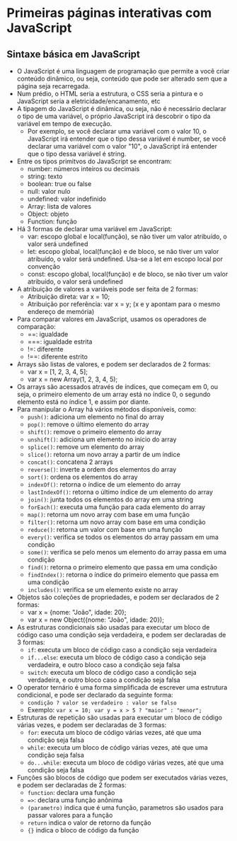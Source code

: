# Primeiras páginas interativas com JavaScript

## Sintaxe básica em JavaScript
- O JavaScript é uma linguagem de programação que permite a você criar conteúdo dinâmico, ou seja, conteúdo que pode ser alterado sem que a página seja recarregada.
- Num prédio, o HTML seria a estrutura, o CSS seria a pintura e o JavaScript seria a eletricidade/encanamento, etc
- A tipagem do JavaScript é dinâmica, ou seja, não é necessário declarar o tipo de uma variável, o próprio JavaScript irá descobrir o tipo da variável em tempo de execução.
  - Por exemplo, se você declarar uma variável com o valor 10, o JavaScript irá entender que o tipo dessa variável é number, se você declarar uma variável com o valor "10", o JavaScript irá entender que o tipo dessa variável é string.
- Entre os tipos primitvos do JavaScript se encontram:
  - number: números inteiros ou decimais
  - string: texto
  - boolean: true ou false
  - null: valor nulo
  - undefined: valor indefinido
  - Array: lista de valores
  - Object: objeto
  - Function: função
- Há 3 formas de declarar uma variável em JavaScript:
  - var: escopo global e local(função), se não tiver um valor atribuído, o valor será undefined
  - let: escopo global, local(função) e de bloco, se não tiver um valor atribuído, o valor será undefined. Usa-se a let em escopo local por convenção
  - const: escopo global, local(função) e de bloco, se não tiver um valor atribuído, o valor será undefined
- A atribuição de valores a variáveis pode ser feita de 2 formas:
  - Atribuição direta: var x = 10;
  - Atribuição por referência: var x = y; (x e y apontam para o mesmo endereço de memória)
- Para comparar valores em JavaScript, usamos os operadores de comparação:
  - ==: igualdade
  - ===: igualdade estrita
  - !=: diferente
  - !==: diferente estrito
- Arrays são listas de valores, e podem ser declarados de 2 formas:
  - var x = [1, 2, 3, 4, 5];
  - var x = new Array(1, 2, 3, 4, 5);
- Os arrays são acessados através de índices, que começam em 0, ou seja, o primeiro elemento de um array está no índice 0, o segundo elemento está no índice 1, e assim por diante.
- Para manipular o Array há vários métodos disponíveis, como:
  - `push()`: adiciona um elemento no final do array
  - `pop()`: remove o último elemento do array
  - `shift()`: remove o primeiro elemento do array
  - `unshift()`: adiciona um elemento no início do array
  - `splice()`: remove um elemento do array
  - `slice()`: retorna um novo array a partir de um índice
  - `concat()`: concatena 2 arrays
  - `reverse()`: inverte a ordem dos elementos do array
  - `sort()`: ordena os elementos do array
  - `indexOf()`: retorna o índice de um elemento do array
  - `lastIndexOf()`: retorna o último índice de um elemento do array
  - `join()`: junta todos os elementos do array em uma string
  - `forEach()`: executa uma função para cada elemento do array
  - `map()`: retorna um novo array com base em uma função
  - `filter()`: retorna um novo array com base em uma condição
  - `reduce()`: retorna um valor com base em uma função
  - `every()`: verifica se todos os elementos do array passam em uma condição
  - `some()`: verifica se pelo menos um elemento do array passa em uma condição
  - `find()`: retorna o primeiro elemento que passa em uma condição
  - `findIndex()`: retorna o índice do primeiro elemento que passa em uma condição
  - `includes()`: verifica se um elemento existe no array
- Objetos são coleções de propriedades, e podem ser declarados de 2 formas:
  - var x = {nome: "João", idade: 20};
  - var x = new Object({nome: "João", idade: 20});
- As estruturas condicionais são usadas para executar um bloco de código caso uma condição seja verdadeira, e podem ser declaradas de 3 formas:
  - `if`: executa um bloco de código caso a condição seja verdadeira
  - `if...else`: executa um bloco de código caso a condição seja verdadeira, e outro bloco caso a condição seja falsa
  - `switch`: executa um bloco de código caso a condição seja verdadeira, e outro bloco caso a condição seja falsa
- O operator ternário é uma forma simplificada de escrever uma estrutura condicional, e pode ser declarado da seguinte forma:
  - `condição ? valor se verdadeiro : valor se falso`
  - Exemplo: `var x = 10; var y = x > 5 ? "maior" : "menor";`
- Estruturas de repetição são usadas para executar um bloco de código várias vezes, e podem ser declaradas de 3 formas:
  - `for`: executa um bloco de código várias vezes, até que uma condição seja falsa
  - `while`: executa um bloco de código várias vezes, até que uma condição seja falsa
  - `do...while`: executa um bloco de código várias vezes, até que uma condição seja falsa
- Funções são blocos de código que podem ser executados várias vezes, e podem ser declaradas de 2 formas:
  - `function`: declara uma função
  - `=>`: declara uma função anônima
  - `(parametro)` indica que é uma função, parametros são usados para passar valores para a função
  - `return` indica o valor de retorno da função
  - `{}` indica o bloco de código da função
